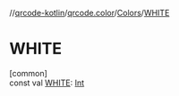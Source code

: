 //[qrcode-kotlin](../../../index.md)/[qrcode.color](../index.md)/[Colors](index.md)/[WHITE](-w-h-i-t-e.md)

# WHITE

[common]\
const val [WHITE](-w-h-i-t-e.md): [Int](https://kotlinlang.org/api/latest/jvm/stdlib/kotlin-stdlib/kotlin/-int/index.html)
